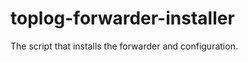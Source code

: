 toplog-forwarder-installer
==========================

The script that installs the forwarder and configuration.
